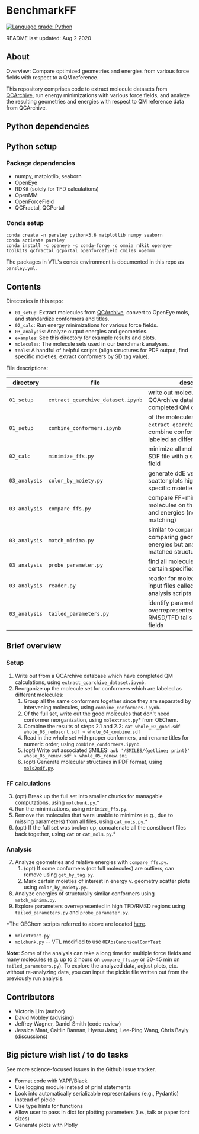 # BenchmarkFF
[![Language grade: Python](https://img.shields.io/lgtm/grade/python/g/vtlim/benchmarkff.svg?logo=lgtm&logoWidth=18)](https://lgtm.com/projects/g/vtlim/benchmarkff/context:python)

README last updated: Aug 2 2020

## About

Overview: Compare optimized geometries and energies from various force fields with respect to a QM reference.

This repository comprises code to extract molecule datasets from [QCArchive](https://qcarchive.molssi.org/), run energy minimizations with various force fields, and analyze the resulting geometries and energies with respect to QM reference data from QCArchive.

## Python dependencies

## Python setup

### Package dependencies

* numpy, matplotlib, seaborn
* OpenEye
* RDKit (solely for TFD calculations)
* OpenMM
* OpenForceField
* QCFractal, QCPortal


### Conda setup
```
conda create -n parsley python=3.6 matplotlib numpy seaborn
conda activate parsley
conda install -c openeye -c conda-forge -c omnia rdkit openeye-toolkits qcfractal qcportal openforcefield cmiles openmm
```

The packages in VTL's conda environment is documented in this repo as `parsley.yml`.

## Contents

Directories in this repo:

* `01_setup`: Extract molecules from [QCArchive](https://qcarchive.molssi.org/), convert to OpenEye mols, and standardize conformers and titles.
* `02_calc`: Run energy minimizations for various force fields.
* `03_analysis`: Analyze output energies and geometries.
* `examples`: See this directory for example results and plots.
* `molecules`: The molecule sets used in our benchmark analyses.
* `tools`: A handful of helpful scripts (align structures for PDF output, find specific moieties, extract conformers by SD tag value).

File descriptions:

| directory   | file                             | description |
|-------------|----------------------------------|-------------|
|`01_setup`   |`extract_qcarchive_dataset.ipynb` |write out molecules from a QCArchive database which have completed QM calculations|
|`01_setup`   |`combine_conformers.ipynb`        |of the molecules from `extract_qcarchive_dataset.ipynb`, combine conformers that are labeled as different molecules|
|`02_calc`    |`minimize_ffs.py`                 |minimize all molecules in an input SDF file with a specified force field|
|`03_analysis`|`color_by_moiety.py`              |generate ddE vs TFD (or RMSD) scatter plots highglighting specific moieties by color|
|`03_analysis`|`compare_ffs.py`                  |compare FF-minimized molecules on their geometries and energies (no conformer matching)|
|`03_analysis`|`match_minima.py`                 |similar to `compare_ffs` of comparing geometries and energies but analyzing RMSD-matched structures|
|`03_analysis`|`probe_parameter.py`              |find all molecules in a set that use certain specified parameter(s)|
|`03_analysis`|`reader.py`                       |reader for molecule sets and text input files called by the other analysis scripts|
|`03_analysis`|`tailed_parameters.py`            |identify parameters that may be overrepresented in high RMSD/TFD tails for FFXML force fields|


## Brief overview

### Setup
1. Write out from a QCArchive database which have completed QM calculations, using `extract_qcarchive_dataset.ipynb`.
2. Reorganize up the molecule set for conformers which are labeled as different molecules:
    1. Group all the same conformers together since they are separated by intervening molecules, using `combine_conformers.ipynb`.
    2. Of the full set, write out the good molecules that don't need conformer reorganization, using `molextract.py`\* from OEChem.
    3. Combine the results of steps 2.1 and 2.2: `cat whole_02_good.sdf whole_03_redosort.sdf > whole_04_combine.sdf`
    4. Read in the whole set with proper conformers, and rename titles for numeric order, using `combine_conformers.ipynb`.
    5. (opt) Write out associated SMILES: `awk '/SMILES/{getline; print}' whole_05_renew.sdf > whole_05_renew.smi`
    6. (opt) Generate molecular structures in PDF format, using [`mols2pdf.py`](https://docs.eyesopen.com/toolkits/python/_downloads/mols2pdf.py).

### FF calculations
3. (opt) Break up the full set into smaller chunks for managable computations, using `molchunk.py`.\*
4. Run the minimizations, using `minimize_ffs.py`.
5. Remove the molecules that were unable to minimize (e.g., due to missing parameters) from all files, using `cat_mols.py`.\*
6. (opt) If the full set was broken up, concatenate all the constituent files back together, using `cat` or `cat_mols.py`.\*

### Analysis
7. Analyze geometries and relative energies with `compare_ffs.py`.
    1. (opt) If some conformers (not full molecules) are outliers, can remove using `get_by_tag.py`.
    2. Mark certain moieties of interest in energy v. geometry scatter plots using `color_by_moiety.py`.
8. Analyze energies of structurally similar conformers using `match_minima.py`.
9. Explore parameters overrepresented in high TFD/RMSD regions using `tailed_parameters.py` and `probe_parameter.py`.

\*The OEChem scripts referred to above are located [here](https://docs.eyesopen.com/toolkits/python/oechemtk/oechem_examples_summary.html).
* `molextract.py`
* `molchunk.py` -- VTL modified to use `OEAbsCanonicalConfTest`

**Note**: Some of the analysis can take a long time for multiple force fields and many molecules
(e.g. up to 2 hours on `compare_ffs.py` or 30-45 min on `tailed_parameters.py`).
To explore the analyzed data, adjust plots, etc. without re-analyzing data, you can
input the pickle file written out from the previously run analysis.

## Contributors
* Victoria Lim (author)
* David Mobley (advising)
* Jeffrey Wagner, Daniel Smith (code review)
* Jessica Maat, Caitlin Bannan, Hyesu Jang, Lee-Ping Wang, Chris Bayly (discussions)

## Big picture wish list / to do tasks
See more science-focused issues in the Github issue tracker.
* Format code with YAPF/Black
* Use logging module instead of print statements
* Look into automatically serializable representations (e.g., Pydantic) instead of pickle
* Use type hints for functions
* Allow user to pass in dict for plotting parameters (i.e., talk or paper font sizes)
* Generate plots with Plotly

